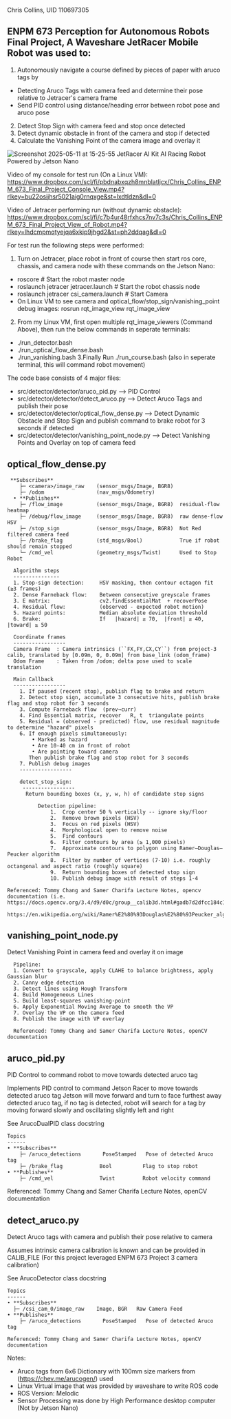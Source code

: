 Chris Collins, UID 110697305

ENPM 673 Perception for Autonomous Robots Final Project, A Waveshare JetRacer Mobile Robot was used to:
------------
1. Autonomously navigate a course defined by pieces of paper with aruco tags by
  - Detecting Aruco Tags with camera feed and determine their pose relative to Jetracer's camera frame
  - Send PID control using distance/heading error between robot pose and aruco pose
2. Detect Stop Sign with camera feed and stop once detected
3. Detect dynamic obstacle in front of the camera and stop if detected
4. Calculate the Vanishing Point of the camera image and overlay it

![Screenshot 2025-05-11 at 15-25-55 JetRacer AI Kit AI Racing Robot Powered by Jetson Nano](https://github.com/user-attachments/assets/aa5daddd-c872-45ec-ae7b-1fcc65728f55)

Video of my console for test run (On a Linux VM):
https://www.dropbox.com/scl/fi/pbdnabxqzh8mnblatljcx/Chris_Collins_ENPM_673_Final_Project_Console_View.mp4?rlkey=bu22osijhsr5021aig0rnqxge&st=lxdtldzn&dl=0

Video of Jetracer performing run (without dynamic obstacle):
https://www.dropbox.com/scl/fi/c7b4ur48rfxhcs7nv7c3s/Chris_Collins_ENPM_673_Final_Project_View_of_Robot.mp4?rlkey=lhdcmpmqtyejqa6xkip9jhgd2&st=ph2ddqag&dl=0


For test run the following steps were performed:
1. Turn on Jetracer, place robot in front of course then start ros core, chassis, and camera node  with these commands on the Jetson Nano:
  - roscore                              # Start the robot master node
  - roslaunch jetracer jetracer.launch   # Start the robot chassis node
  - roslaunch jetracer csi_camera.launch # Start Camera
  - On Linux VM to see camera and optical_flow/stop_sign/vanishing_point debug images:      rosrun rqt_image_view rqt_image_view
2. From my Linux VM, first open multiple rqt_image_viewers (Command Above), then run the below commands in seperate terminals:
- ./run_detector.bash  
- ./run_optical_flow_dense.bash
- ./run_vanishing.bash
3.Finally Run  ./run_course.bash    (also in seperate terminal, this will command robot movement)

The code base consists of 4 major files:
- src/detector/detector/aruco_pid.py             --> PID Control
- src/detector/detector/detect_aruco.py          --> Detect Aruco Tags and publish their pose
- src/detector/detector/optical_flow_dense.py    --> Detect Dynamic Obstacle and Stop Sign and publish command to brake robot for 3 seconds if detected
- src/detector/detector/vanishing_point_node.py  --> Detect Vanishing Points and Overlay on top of camera feed


optical_flow_dense.py
---------------
     **Subscribes**
        ├─ <camera>/image_raw    (sensor_msgs/Image, BGR8) 
        ├─ /odom                 (nav_msgs/Odometry)
      • **Publishes**
        ├─ /flow_image           (sensor_msgs/Image, BGR8)  residual-flow heatmap
        ├─ /debug/flow_image     (sensor_msgs/Image, BGR8)  raw dense-flow HSV
        ├─ /stop_sign            (sensor_msgs/Image, BGR8)  Not Red filtered camera feed 
        ├─ /brake_flag           (std_msgs/Bool)            True if robot should remain stopped
        └─ /cmd_vel              (geometry_msgs/Twist)      Used to Stop Robot
      
      Algorithm steps
      ---------------
      1. Stop-sign detection:     HSV masking, then contour octagon fit (≥3 frames)
      2. Dense Farneback flow:    Between consecutive greyscale frames
      3. E matrix:                cv2.findEssentialMat  + recoverPose
      4. Residual flow:           (observed - expected robot motion)
      5. Hazard points:           Median absolute deviation threshold
      6. Brake:                   If   |hazard| ≥ 70,  |front| ≥ 40, |toward| ≥ 50
      
      Coordinate frames
      -----------------
      Camera Frame  : Camera intrinsics (``FX,FY,CX,CY``) from project-3 calib, translated by [0.09m, 0, 0.09m] from base_link (odom_frame)
      Odom Frame    : Taken from /odom; delta pose used to scale translation

      Main Callback
      -----------------
        1. If paused (recent stop), publish flag to brake and return
        2. Detect stop sign, accumulate 3 consecutive hits, publish brake flag and stop robot for 3 seconds
        3. Compute Farneback flow  (prev→curr)
        4. Find Essential matrix, recover   R, t  triangulate points
        5. Residual = (observed - predicted) flow, use residual magnitude to determine "hazard" pixels
        6. If enough pixels simultaneously:
            • Marked as hazard
            • Are 10-40 cm in front of robot
            • Are pointing toward camera
           Then publish brake flag and stop robot for 3 seconds
        7. Publish debug images
        -----------------
        
        detect_stop_sign:
         -----------------
          Return bounding boxes (x, y, w, h) of candidate stop signs
      
              Detection pipeline:
                  1.  Crop center 50 % vertically -- ignore sky/floor
                  2.  Remove brown pixels (HSV)
                  3.  Focus on red pixels (HSV)
                  4.  Morphological open to remove noise
                  5.  Find contours
                  6.  Filter contours by area (≥ 1,000 pixels)
                  7.  Approximate contours to polygon using Ramer–Douglas–Peucker algorithm
                  8.  Filter by number of vertices (7-10) i.e. roughly octangonal and aspect ratio (roughly square)
                  9.  Return bounding boxes of detected stop sign
                  10. Publish debug image with result of steps 1-4

    Referenced: Tommy Chang and Samer Charifa Lecture Notes, opencv documentation (i.e. https://docs.opencv.org/3.4/d9/d0c/group__calib3d.html#gadb7d2dfcc184c1d2f496d8639f4371c0)
                https://en.wikipedia.org/wiki/Ramer%E2%80%93Douglas%E2%80%93Peucker_algorithm
      


vanishing_point_node.py
---------------
  Detect Vanishing Point in camera feed and overlay it on image
      
      Pipeline:
      1. Convert to grayscale, apply CLAHE to balance brightness, apply Gaussian blur
      2. Canny edge detection
      3. Detect lines using Hough Transform
      4. Build Homogeneous Lines
      5. Build least-squares vanishing-point
      6. Apply Exponential Moving Average to smooth the VP
      7. Overlay the VP on the camera feed
      8. Publish the image with VP overlay

      Referenced: Tommy Chang and Samer Charifa Lecture Notes, openCV documentation


aruco_pid.py
------------
PID Control to command robot to move towards detected aruco tag

  Implements PID control to command Jetson Racer to move towards detected aruco tag
  Jetson will move forward and turn to face furthest away detected aruco tag,
  if no tag is detected, robot will search for a tag by moving forward slowly and oscillating
  slightly left and right

  See ArucoDualPID class docstring

    Topics
    ------
    • **Subscribes**
        ├─ /aruco_detections       PoseStamped   Pose of detected Aruco tag
        ├─ /brake_flag            Bool          Flag to stop robot
    • **Publishes**
        ├─ /cmd_vel               Twist         Robot velocity command


Referenced: Tommy Chang and Samer Charifa Lecture Notes, openCV documentation

detect_aruco.py
---------------
 Detect Aruco tags with camera and publish their pose relative to camera 

 Assumes intrinsic camera calibration is known and can be provided in CALIB_FILE (For this project leveraged ENPM 673 Project 3 camera calibration)

  See ArucoDetector class docstring

    Topics
    ------
    • **Subscribes**
      ├─ /csi_cam_0/image_raw    Image, BGR   Raw Camera Feed
    • **Publishes**
        ├─ /aruco_detections       PoseStamped   Pose of detected Aruco tag

    Referenced: Tommy Chang and Samer Charifa Lecture Notes, openCV documentation



Notes:
- Aruco tags from 6x6 Dictionary with 100mm size markers from (https://chev.me/arucogen/) used
- Linux Virtual image that was provided by waveshare to write ROS code
- ROS Version:  Melodic
- Sensor Processing was done by High Performance desktop computer (Not by Jetson Nano)
